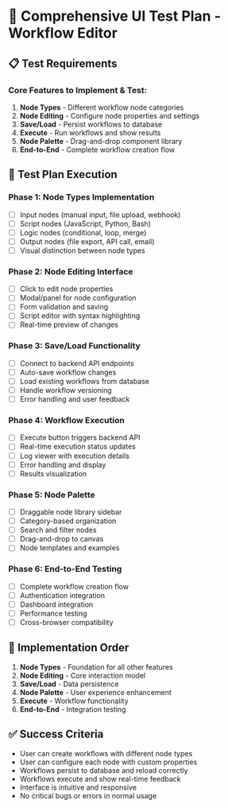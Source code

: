 # 🧪 Comprehensive UI Test Plan - Workflow Editor

## 📋 Test Requirements

### Core Features to Implement & Test:

1. **Node Types** - Different workflow node categories
2. **Node Editing** - Configure node properties and settings  
3. **Save/Load** - Persist workflows to database
4. **Execute** - Run workflows and show results
5. **Node Palette** - Drag-and-drop component library
6. **End-to-End** - Complete workflow creation flow

## 🎯 Test Plan Execution

### Phase 1: Node Types Implementation
- [ ] Input nodes (manual input, file upload, webhook)
- [ ] Script nodes (JavaScript, Python, Bash)
- [ ] Logic nodes (conditional, loop, merge)
- [ ] Output nodes (file export, API call, email)
- [ ] Visual distinction between node types

### Phase 2: Node Editing Interface
- [ ] Click to edit node properties
- [ ] Modal/panel for node configuration
- [ ] Form validation and saving
- [ ] Script editor with syntax highlighting
- [ ] Real-time preview of changes

### Phase 3: Save/Load Functionality
- [ ] Connect to backend API endpoints
- [ ] Auto-save workflow changes
- [ ] Load existing workflows from database
- [ ] Handle workflow versioning
- [ ] Error handling and user feedback

### Phase 4: Workflow Execution
- [ ] Execute button triggers backend API
- [ ] Real-time execution status updates
- [ ] Log viewer with execution details
- [ ] Error handling and display
- [ ] Results visualization

### Phase 5: Node Palette
- [ ] Draggable node library sidebar
- [ ] Category-based organization
- [ ] Search and filter nodes
- [ ] Drag-and-drop to canvas
- [ ] Node templates and examples

### Phase 6: End-to-End Testing
- [ ] Complete workflow creation flow
- [ ] Authentication integration
- [ ] Dashboard integration
- [ ] Performance testing
- [ ] Cross-browser compatibility

## 🚀 Implementation Order

1. **Node Types** - Foundation for all other features
2. **Node Editing** - Core interaction model
3. **Save/Load** - Data persistence
4. **Node Palette** - User experience enhancement
5. **Execute** - Workflow functionality
6. **End-to-End** - Integration testing

## ✅ Success Criteria

- User can create workflows with different node types
- User can configure each node with custom properties
- Workflows persist to database and reload correctly
- Workflows execute and show real-time feedback
- Interface is intuitive and responsive
- No critical bugs or errors in normal usage